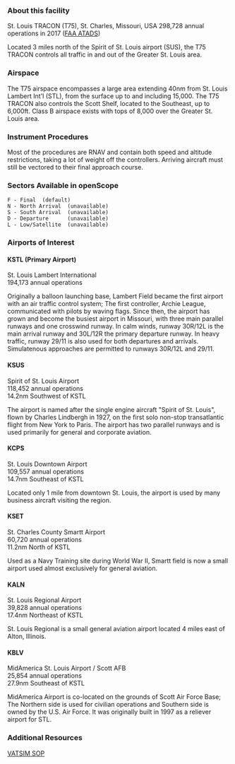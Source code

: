 ### About this facility
St. Louis TRACON (T75), St. Charles, Missouri, USA
298,728 annual operations in 2017 ([FAA ATADS](https://aspm.faa.gov/opsnet/sys/Tracon.asp))

Located 3 miles north of the Spirit of St. Louis airport (SUS), the T75 TRACON controls all traffic in and out of the Greater St. Louis area.

### Airspace
The T75 airspace encompasses a large area extending 40nm from St. Louis Lambert Int'l (STL), from the surface up to and including 15,000. The T75 TRACON also controls the Scott Shelf, located to the Southeast, up to 6,000ft. Class B airspace exists with tops of 8,000 over the Greater St. Louis area.

### Instrument Procedures
Most of the procedures are RNAV and contain both speed and altitude restrictions, taking a lot of weight off the controllers. Arriving aircraft must still be vectored to their final approach course.

### Sectors Available in openScope
```
F - Final  (default)
N - North Arrival  (unavailable)
S - South Arrival  (unavailable)
D - Departure      (unavailable)
L - Low/Satellite  (unavailable)
```

### Airports of Interest

#### KSTL (Primary Airport)
St. Louis Lambert International  
194,173 annual operations

Originally a balloon launching base, Lambert Field became the first airport with an air traffic control system; The first controller, Archie League, communicated with pilots by waving flags. Since then, the airport has grown and become the busiest airport in Missouri, with three main parallel runways and one crosswind runway. In calm winds, runway 30R/12L is the main arrival runway and 30L/12R the primary departure runway. In heavy traffic, runway 29/11 is also used for both departures and arrivals. Simulatenous approaches are permitted to runways 30R/12L and 29/11.

#### KSUS
Spirit of St. Louis Airport  
118,452 annual operations  
14.2nm Southwest of KSTL

The airport is named after the single engine aircraft "Spirit of St. Louis", flown by Charles Lindbergh in 1927, on the first solo non-stop transatlantic flight from New York to Paris. The airport has two parallel runways and is used primarily for general and corporate aviation.

#### KCPS
St. Louis Downtown Airport  
109,557 annual operations  
14.7nm Southeast of KSTL

Located only 1 mile from downtown St. Louis, the airport is used by many business aircraft visiting the region.

#### KSET
St. Charles County Smartt Airport  
60,720 annual operations  
11.2nm North of KSTL

Used as a Navy Training site during World War II, Smartt field is now a small airport used almost exclusively for general aviation.

#### KALN
St. Louis Regional Airport  
39,828 annual operations  
17.4nm Northeast of KSTL

St. Louis Regional is a small general aviation airport located 4 miles east of Alton, Illinois.

#### KBLV
MidAmerica St. Louis Airport / Scott AFB  
25,854 annual operations  
27.9nm Southeast of KSTL

MidAmerica Airport is co-located on the grounds of Scott Air Force Base; The Northern side is used for civilian operations and Southern side is owned by the U.S. Air Force. It was originally built in 1997 as a reliever airport for STL.

### Additional Resources
[VATSIM SOP](http://kcartcc.com/open/38)

